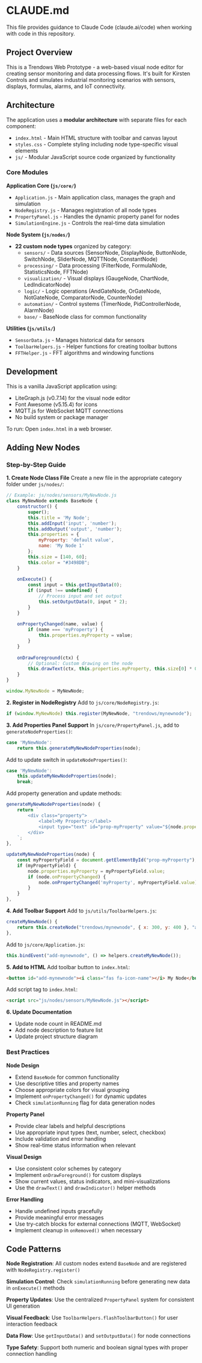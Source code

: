 # CLAUDE.md

This file provides guidance to Claude Code (claude.ai/code) when working with code in this repository.

## Project Overview

This is a Trendows Web Prototype - a web-based visual node editor for creating sensor monitoring and data processing flows. It's built for Kirsten Controls and simulates industrial monitoring scenarios with sensors, displays, formulas, alarms, and IoT connectivity.

## Architecture

The application uses a **modular architecture** with separate files for each component:

- `index.html` - Main HTML structure with toolbar and canvas layout
- `styles.css` - Complete styling including node type-specific visual elements
- `js/` - Modular JavaScript source code organized by functionality

### Core Modules

**Application Core (`js/core/`)**
- `Application.js` - Main application class, manages the graph and simulation
- `NodeRegistry.js` - Manages registration of all node types
- `PropertyPanel.js` - Handles the dynamic property panel for nodes
- `SimulationEngine.js` - Controls the real-time data simulation

**Node System (`js/nodes/`)**
- **22 custom node types** organized by category:
  - `sensors/` - Data sources (SensorNode, DisplayNode, ButtonNode, SwitchNode, SliderNode, MQTTNode, ConstantNode)
  - `processing/` - Data processing (FilterNode, FormulaNode, StatisticsNode, FFTNode)
  - `visualization/` - Visual displays (GaugeNode, ChartNode, LedIndicatorNode)
  - `logic/` - Logic operations (AndGateNode, OrGateNode, NotGateNode, ComparatorNode, CounterNode)
  - `automation/` - Control systems (TimerNode, PidControllerNode, AlarmNode)
  - `base/` - BaseNode class for common functionality

**Utilities (`js/utils/`)**
- `SensorData.js` - Manages historical data for sensors
- `ToolbarHelpers.js` - Helper functions for creating toolbar buttons
- `FFTHelper.js` - FFT algorithms and windowing functions

## Development

This is a vanilla JavaScript application using:
- LiteGraph.js (v0.7.14) for the visual node editor
- Font Awesome (v5.15.4) for icons
- MQTT.js for WebSocket MQTT connections
- No build system or package manager

To run: Open `index.html` in a web browser.

## Adding New Nodes

### Step-by-Step Guide

**1. Create Node Class File**
Create a new file in the appropriate category folder under `js/nodes/`:
```javascript
// Example: js/nodes/sensors/MyNewNode.js
class MyNewNode extends BaseNode {
    constructor() {
        super();
        this.title = 'My Node';
        this.addInput('input', 'number');
        this.addOutput('output', 'number');
        this.properties = {
            myProperty: 'default value',
            name: 'My Node 1'
        };
        this.size = [140, 60];
        this.color = "#3498DB";
    }
    
    onExecute() {
        const input = this.getInputData(0);
        if (input !== undefined) {
            // Process input and set output
            this.setOutputData(0, input * 2);
        }
    }
    
    onPropertyChanged(name, value) {
        if (name === 'myProperty') {
            this.properties.myProperty = value;
        }
    }
    
    onDrawForeground(ctx) {
        // Optional: Custom drawing on the node
        this.drawText(ctx, this.properties.myProperty, this.size[0] * 0.5, this.size[1] * 0.7);
    }
}

window.MyNewNode = MyNewNode;
```

**2. Register in NodeRegistry**
Add to `js/core/NodeRegistry.js`:
```javascript
if (window.MyNewNode) this.register(MyNewNode, "trendows/mynewnode");
```

**3. Add Properties Panel Support**
In `js/core/PropertyPanel.js`, add to `generateNodeProperties()`:
```javascript
case 'MyNewNode':
    return this.generateMyNewNodeProperties(node);
```

Add to update switch in `updateNodeProperties()`:
```javascript
case 'MyNewNode':
    this.updateMyNewNodeProperties(node);
    break;
```

Add property generation and update methods:
```javascript
generateMyNewNodeProperties(node) {
    return `
        <div class="property">
            <label>My Property:</label>
            <input type="text" id="prop-myProperty" value="${node.properties.myProperty}">
        </div>
    `;
},

updateMyNewNodeProperties(node) {
    const myPropertyField = document.getElementById("prop-myProperty");
    if (myPropertyField) {
        node.properties.myProperty = myPropertyField.value;
        if (node.onPropertyChanged) {
            node.onPropertyChanged('myProperty', myPropertyField.value);
        }
    }
},
```

**4. Add Toolbar Support**
Add to `js/utils/ToolbarHelpers.js`:
```javascript
createMyNewNode() {
    return this.createNode("trendows/mynewnode", { x: 300, y: 400 }, "add-mynewnode");
},
```

Add to `js/core/Application.js`:
```javascript
this.bindEvent("add-mynewnode", () => helpers.createMyNewNode());
```

**5. Add to HTML**
Add toolbar button to `index.html`:
```html
<button id="add-mynewnode"><i class="fas fa-icon-name"></i> My Node</button>
```

Add script tag to `index.html`:
```html
<script src="js/nodes/sensors/MyNewNode.js"></script>
```

**6. Update Documentation**
- Update node count in README.md
- Add node description to feature list
- Update project structure diagram

### Best Practices

**Node Design**
- Extend `BaseNode` for common functionality
- Use descriptive titles and property names
- Choose appropriate colors for visual grouping
- Implement `onPropertyChanged()` for dynamic updates
- Check `simulationRunning` flag for data generation nodes

**Property Panel**
- Provide clear labels and helpful descriptions
- Use appropriate input types (text, number, select, checkbox)
- Include validation and error handling
- Show real-time status information when relevant

**Visual Design**
- Use consistent color schemes by category
- Implement `onDrawForeground()` for custom displays
- Show current values, status indicators, and mini-visualizations
- Use the `drawText()` and `drawIndicator()` helper methods

**Error Handling**
- Handle undefined inputs gracefully
- Provide meaningful error messages
- Use try-catch blocks for external connections (MQTT, WebSocket)
- Implement cleanup in `onRemoved()` when necessary

## Code Patterns

**Node Registration**: All custom nodes extend `BaseNode` and are registered with `NodeRegistry.register()`

**Simulation Control**: Check `simulationRunning` before generating new data in `onExecute()` methods

**Property Updates**: Use the centralized `PropertyPanel` system for consistent UI generation

**Visual Feedback**: Use `ToolbarHelpers.flashToolbarButton()` for user interaction feedback

**Data Flow**: Use `getInputData()` and `setOutputData()` for node connections

**Type Safety**: Support both numeric and boolean signal types with proper connection handling